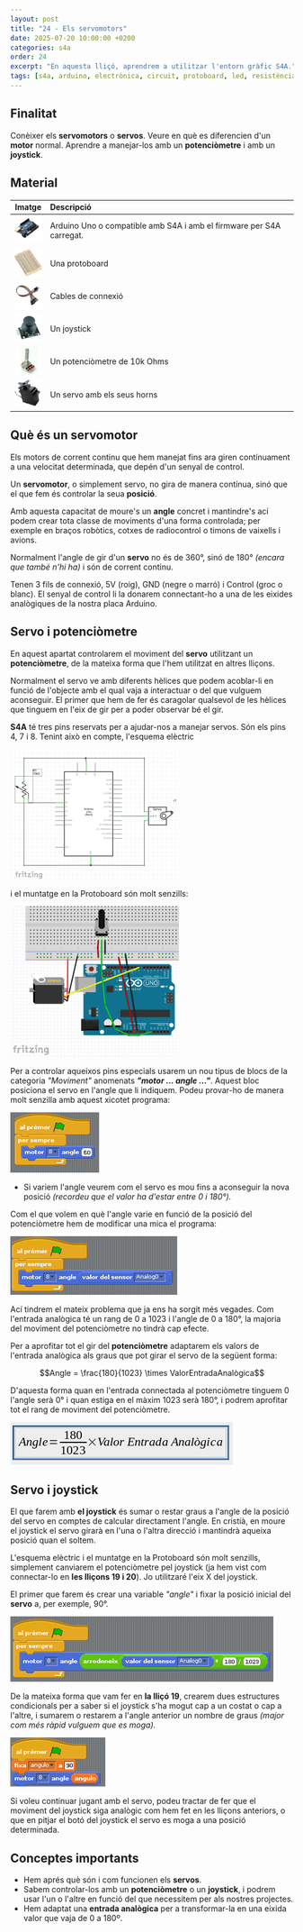 ```yaml
---
layout: post
title: "24 - Els servomotors"
date: 2025-07-20 10:00:00 +0200
categories: s4a
order: 24
excerpt: "En aquesta lliçó, aprendrem a utilitzar l'entorn gràfic S4A."
tags: [s4a, arduino, electrònica, circuit, protoboard, led, resistència, potenciòmetre]
---
```



[img1]: /assets/imatges/s4a/s4a_24_01.png "Esquema-electric"
[img2]: /assets/imatges/s4a/s4a_24_02.png "Esquema-muntatge"
[img3]: /assets/imatges/s4a/s4a_24_03.png "Angle-servo"
[img4]: /assets/imatges/s4a/s4a_24_04.png "Servo-entrada-analògica"
[img5]: /assets/imatges/s4a/s4a_24_05.png "Control-angle-servo"
[img6]: /assets/imatges/s4a/s4a_24_06.png "Servo-joystick"
[img7]: /assets/imatges/s4a/s4a_24_07.png "Setup-servo-joystick"
[img8]: /assets/imatges/s4a/s4a_24_08.png "Controlar-servo-amb-joystick"

## Finalitat

Conèixer els **servomotors** o **servos**. Veure en què es diferencien d'un **motor** normal. Aprendre a manejar-los amb un **potenciòmetre** i amb un **joystick**.

## Material

|                                 Imatge                                 | Descripció                                                           |
| :--------------------------------------------------------------------: | :------------------------------------------------------------------- |
|     <img src="/assets/imatges/mat/mat_unor3.png" width="50" height="50">      | Arduino Uno o compatible amb S4A i amb el firmware per S4A carregat. |
|   <img src="/assets/imatges/mat/mat_protoboard.png" width="50" height="50">   | Una protoboard                                                       |
|     <img src="/assets/imatges/mat/mat_dupont.png" width="50" height="50">     | Cables de connexió                                                   |
| <img src="/assets/imatges/mat/mat_KY-023.png" width="50" height="50"> | Un joystick                                                          |
| <img src="/assets/imatges/mat/mat_potenciometre.png" width="50" height="50">  | Un potenciòmetre de 10k Ohms                                         |
|     <img src="/assets/imatges/mat/mat_servo.jpg" width="50" height="50">      | Un servo amb els seus horns                                          |

## Què és un servomotor

Els motors de corrent continu que hem manejat fins ara giren contínuament a una velocitat determinada, que depén d'un senyal de control.

Un **servomotor**, o simplement servo, no gira de manera contínua, sinó que el que fem és controlar la seua **posició**.

Amb aquesta capacitat de moure's un **angle** concret i mantindre's ací podem crear tota classe de moviments d'una forma controlada; per exemple en braços robòtics, cotxes de radiocontrol o timons de vaixells i avions.

Normalment l'angle de gir d'un **servo** no és de 360°, sinó de 180° _(encara que també n'hi ha)_ i són de corrent continu.

Tenen 3 fils de connexió, 5V (roig), GND (negre o marró) i Control (groc o blanc). El senyal de control li la donarem connectant-ho a una de les eixides analògiques de la nostra placa Arduino.

## Servo i potenciòmetre

En aquest apartat controlarem el moviment del **servo** utilitzant un **potenciòmetre**, de la mateixa forma que l'hem utilitzat en altres lliçons.

Normalment el servo ve amb diferents hèlices que podem acoblar-li en funció de l'objecte amb el qual vaja a interactuar o del que vulguem aconseguir. El primer que hem de fer és caragolar qualsevol de les hèlices que tinguem en l'eix de gir per a poder observar bé el gir.

**S4A** té tres pins reservats per a ajudar-nos a manejar servos. Són els pins 4, 7 i 8. Tenint això en compte, l'esquema elèctric

![esquema-electric][img1]

i el muntatge en la Protoboard són molt senzills:

![esquema-muntatge][img2]

Per a controlar aqueixos pins especials usarem un nou tipus de blocs de la categoria _"Moviment"_ anomenats **_"motor ... angle ..."_**. Aquest bloc posiciona el servo en l'angle que li indiquem. Podeu provar-ho de manera molt senzilla amb aquest xicotet programa:

![angle-servo][img3]

- Si variem l'angle veurem com el servo es mou fins a aconseguir la nova posició _(recordeu que el valor ha d'estar entre 0 i 180°)._

Com el que volem en què l'angle varie en funció de la posició del potenciòmetre hem de modificar una mica el programa:

![servo-entrada-analogica][img4]

Ací tindrem el mateix problema que ja ens ha sorgit més vegades. Com l'entrada analògica té un rang de 0 a 1023 i l'angle de 0 a 180°, la majoria del moviment del potenciòmetre no tindrà cap efecte.

Per a aprofitar tot el gir del **potenciòmetre** adaptarem els valors de l'entrada analògica als graus que pot girar el servo de la següent forma:

$$Angle = \frac{180}{1023} \times ValorEntradaAnalògica$$

D'aquesta forma quan en l'entrada connectada al potenciòmetre tinguem 0 l'angle serà 0° i quan estiga en el màxim 1023 serà 180°, i podrem aprofitar tot el rang de moviment del potenciòmetre.

![control-angle-servo][img5]

## Servo i joystick

El que farem amb **el joystick** és sumar o restar graus a l'angle de la posició del servo en comptes de calcular directament l'angle. En cristià, en moure el joystick el servo girarà en l'una o l'altra direcció i mantindrà aqueixa posició quan el soltem.

L'esquema elèctric i el muntatge en la Protoboard són molt senzills, simplement canviarem el potenciòmetre pel joystick (ja hem vist com connectar-lo en **les lliçons 19 i 20**). Jo utilitzaré l'eix X del joystick.

El primer que farem és crear una variable _"angle"_ i fixar la posició inicial del **servo** a, per exemple, 90°.

![setup-servo-joystick][img6]

De la mateixa forma que vam fer en **la lliçó 19**, crearem dues estructures condicionals per a saber si el joystick s'ha mogut cap a un costat o cap a l'altre, i sumarem o restarem a l'angle anterior un nombre de graus _(major com més ràpid vulguem que es moga)._

![controlar-servo-amb-joystick][img7]

Si voleu continuar jugant amb el servo, podeu tractar de fer que el moviment del joystick siga analògic com hem fet en les lliçons anteriors, o que en pitjar el botó del joystick el servo es moga a una posició determinada.

## Conceptes importants

- Hem aprés què són i com funcionen els **servos**.
- Sabem controlar-los amb un **potenciòmetre** o un **joystick**, i podrem usar l'un o l'altre en funció del que necessitem per als nostres projectes.
- Hem adaptat una **entrada analògica** per a transformar-la en una eixida valor que vaja de 0 a 180º.

